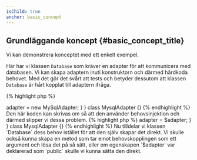 ```yaml
---
isChild: true
anchor: basic_concept
---
```


## Grundläggande koncept {#basic_concept_title}

Vi kan demonstrera konceptet med ett enkelt exempel.

Här har vi klassen `Database` som kräver en adapter för att kommunicera med databasen. Vi kan skapa 
adaptern inuti konstruktorn och därmed hårdkoda behovet. Med det gör det svårt att tests och betyder 
dessutom att klassen `Database` är hårt kopplat till adaptern ifråga.

{% highlight php %}
<?php
namespace Database;

class Database
{
    protected $adapter;

    public function __construct()
    {
        $this->adapter = new MySqlAdapter;
    }
}

class MysqlAdapter {}
{% endhighlight %}

Den här koden kan skrivas om så att den använder behovsinjektion och därmed slipper vi dessa problem.

{% highlight php %}
<?php
namespace Database;

class Database
{
    protected $adapter;

    public function __construct(MySqlAdapter $adapter)
    {
        $this->adapter = $adapter;
    }
}

class MysqlAdapter {}
{% endhighlight %}

Nu tilldelar vi klassen `Database` dess behov istället för att den själv skapar det direkt. Vi skulle också kunna skapa en metod
som tar emot behovskopplingen som ett argument och lösa det på så sätt, eller om egenskapen `$adapter` var deklarerad som `public` 
skulle vi kunna sätta den direkt.

